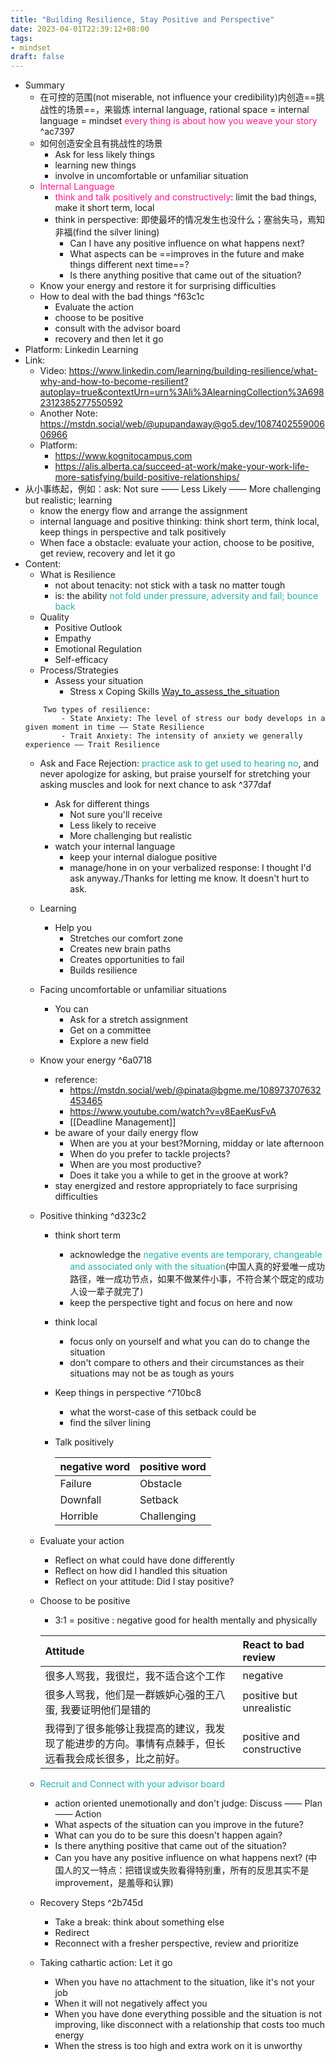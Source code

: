 ```yaml
---
title: "Building Resilience, Stay Positive and Perspective"
date: 2023-04-01T22:39:12+08:00
tags:
- mindset
draft: false
---
```


-  Summary
	- 在可控的范围(not miserable, not influence your credibility)内创造==挑战性的场景==，来锻炼 internal language, rational space = internal language = mindset <font color=DeepPink>every thing is about how you weave your story</font> ^ac7397
	- 如何创造安全且有挑战性的场景
		- Ask for less likely things
		- learning new things
		- involve in uncomfortable or unfamiliar situation
	- <font color=DeepPink>Internal Language</font>
		- <font color=DeepPink>think and talk positively and constructively</font>: limit the bad things, make it short term, local
		- think in perspective: 即使最坏的情况发生也没什么；塞翁失马，焉知非福(find the silver lining)
			- Can I have any positive influence on what happens next?
			- What aspects can be ==improves in the future and make things different next time==?
			- Is there anything positive that came out of the situation?
	- Know your energy and restore it for surprising difficulties
	- How to deal with the bad things ^f63c1c
		- Evaluate the action
		- choose to be positive
		- consult with the advisor board
		- recovery and then let it go
- Platform: Linkedin Learning
- Link: 
	- Video: https://www.linkedin.com/learning/building-resilience/what-why-and-how-to-become-resilient?autoplay=true&contextUrn=urn%3Ali%3AlearningCollection%3A6982312385277550592
	- Another Note: https://mstdn.social/web/@upupandaway@go5.dev/108740255900606966
	- Platform: 
		- https://www.kognitocampus.com
		- https://alis.alberta.ca/succeed-at-work/make-your-work-life-more-satisfying/build-positive-relationships/
- 从小事练起，例如：ask: Not sure —— Less Likely —— More challenging but realistic; learning
	- know the energy flow and arrange the assignment
	- internal language and positive thinking: think short term, think local, keep things in perspective and talk positively
	- When face a obstacle: evaluate your action, choose to be positive, get review, recovery and let it go
- Content: 
	- What is Resilience
		- not about tenacity: not stick with a task no matter tough
		- is: the ability <font color=LightSeaGreen>not fold under pressure, adversity and fail; bounce back</font>
	- Quality
		- Positive Outlook
		- Empathy
		- Emotional Regulation
		- Self-efficacy
	- Process/Strategies
		- Assess your situation
			- Stress x Coping Skills
			[Way_to_assess_the_situation](Building_Resilience.pdf)
	```
		Two types of resilience:
			- State Anxiety: The level of stress our body develops in a given moment in time —— State Resilience
			- Trait Anxiety: The intensity of anxiety we generally experience —— Trait Resilience
	```
	- Ask and Face Rejection: <font color=LightSeaGreen>practice ask to get used to hearing no</font>, and never apologize for asking, but praise yourself for stretching your asking muscles and look for next chance to ask ^377daf
		- Ask for different things
			- Not sure you'll receive
			- Less likely to receive
			- More challenging but realistic
		- watch your internal language
			- keep your internal dialogue positive
			- manage/hone in on your verbalized response: I thought I'd ask anyway./Thanks for letting me know. It doesn't hurt to ask.
	- Learning
		- Help you
			- Stretches our comfort zone
			- Creates new brain paths
			- Creates opportunities to fail
			- Builds resilience
	- Facing uncomfortable or unfamiliar situations
		- You can
			- Ask for a stretch assignment
			- Get on a committee
			- Explore a new field
	- Know your energy ^6a0718
		- reference: 
			- https://mstdn.social/web/@pinata@bgme.me/108973707632453465
			- https://www.youtube.com/watch?v=v8EaeKusFvA
			- [[Deadline Management]]
		- be aware of your daily energy flow
			- When are you at your best?Morning, midday or late afternoon
			- When do you prefer to tackle projects?
			- When are you most productive?
			- Does it take you a while to get in the groove at work?
		- stay energized and restore appropriately to face surprising difficulties
	- Positive thinking ^d323c2
		- think short term 
			- acknowledge the <font color=LightSeaGreen>negative events are temporary, changeable and associated only with the situation</font>(中国人真的好爱唯一成功路径，唯一成功节点，如果不做某件小事，不符合某个既定的成功人设一辈子就完了)
			- keep the perspective tight and focus on here and now
		- think local
			- focus only on yourself and what you can do to change the situation
			- don't compare to others and their circumstances as their situations may not be as tough as yours
		- Keep things in perspective ^710bc8
			- what the worst-case of this setback could be
			- find the silver lining
		- Talk positively

			|negative word|positive word|
			|:----|:----|
			|Failure|Obstacle|
			|Downfall|Setback|
			|Horrible|Challenging|
	- Evaluate your action
		- Reflect on what could have done differently
		- Reflect on how did I handled this situation
		- Reflect on your attitude: Did I stay positive?
	- Choose to be positive
		- 3:1 = positive : negative good for health mentally and physically
		
		|Attitude|React to bad review|
		|:----|:----|
		|很多人骂我，我很烂，我不适合这个工作|negative| 
		|很多人骂我，他们是一群嫉妒心强的王八蛋, 我要证明他们是错的|positive but unrealistic|
		|我得到了很多能够让我提高的建议，我发现了能进步的方向。事情有点棘手，但长远看我会成长很多，比之前好。|positive and constructive|
	- <font color=LightSeaGreen>Recruit and Connect with your advisor board</font>
		- action oriented unemotionally and don't judge: Discuss —— Plan —— Action
		- What aspects of the situation can you improve in the future?
		- What can you do to be sure this doesn't happen again?
		- Is there anything positive that came out of the situation?
		- Can you have any positive influence on what happens next?
		(中国人的又一特点：把错误或失败看得特别重，所有的反思其实不是 improvement，是羞辱和认罪)
	- Recovery Steps ^2b745d
		- Take a break: think about something else
		- Redirect
		- Reconnect with a fresher perspective, review and prioritize
	- Taking cathartic action: Let it go
		- When you have no attachment to the situation, like it's not your job
		- When it will not negatively affect you
		- When you have done everything possible and the situation is not improving, like disconnect with a relationship that costs too much energy
		- When the stress is too high and extra work on it is unworthy